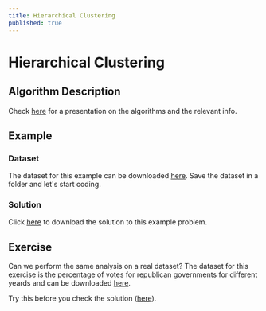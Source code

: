 ```yaml
---
title: Hierarchical Clustering
published: true
---
```


# Hierarchical Clustering

## Algorithm Description
Check <a target="_blank" href="{{site.baseurl}}/presentations/HierarchicalClustering.pdf">here</a>
for a presentation on the algorithms and the relevant info.

## Example
### Dataset
The dataset for this example can be downloaded
<a target="_blank" href="{{site.dataurl}}/HierarchicalClustering/data.csv">here</a>.
Save the dataset in a folder and let's start coding.

### Solution
Click <a target="_blank" href="{{site.dataurl}}/HierarchicalClustering/hier.py">here</a>
to download the solution to this example problem.

## Exercise
Can we perform the same analysis on a real dataset? 
The dataset for this exercise is the percentage of votes for republican
governments for different yeards and can be downloaded
<a target="_blank" href="{{site.dataurl}}/HierarchicalClustering/votes_repub.csv">here</a>.

Try this before you check the solution
(<a target="_blank" href="{{site.dataurl}}/HierarchicalClustering/hier_c.py">here</a>).
